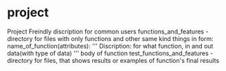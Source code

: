 # project
Project
Freindly discription for common users
functions_and_features - directory for files with only functions and other same kind things in form:
  name_of_function(attributes):
    '''
    Discription: for what function, in and out data(with type of data)
    '''
    body of function
test_functions_and_features - directory for files, that shows results or examples of function's final results
